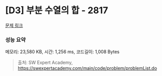 # [D3] 부분 수열의 합 - 2817 

[문제 링크](https://swexpertacademy.com/main/code/problem/problemDetail.do?contestProbId=AV7IzvG6EksDFAXB) 

### 성능 요약

메모리: 23,580 KB, 시간: 1,256 ms, 코드길이: 1,008 Bytes



> 출처: SW Expert Academy, https://swexpertacademy.com/main/code/problem/problemList.do